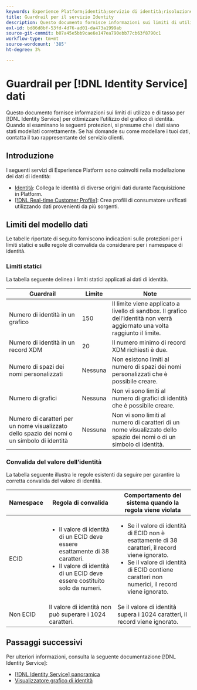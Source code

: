 ```yaml
---
keywords: Experience Platform;identità;servizio di identità;risoluzione dei problemi;protezioni;linee guida;limite;
title: Guardrail per il servizio Identity
description: Questo documento fornisce informazioni sui limiti di utilizzo e di tasso per i dati del servizio Identity per facilitare l’uso ottimale del grafico di identità.
exl-id: bd86d8bf-53fd-4d76-ad01-da473a1999ab
source-git-commit: b07a45e5bb9cae6e147ea790ebb77cb63f8790c1
workflow-type: tm+mt
source-wordcount: '385'
ht-degree: 3%

---
```


# Guardrail per [!DNL Identity Service] dati

Questo documento fornisce informazioni sui limiti di utilizzo e di tasso per [!DNL Identity Service] per ottimizzare l’utilizzo del grafico di identità. Quando si esaminano le seguenti protezioni, si presume che i dati siano stati modellati correttamente. Se hai domande su come modellare i tuoi dati, contatta il tuo rappresentante del servizio clienti.

## Introduzione

I seguenti servizi di Experience Platform sono coinvolti nella modellazione dei dati di identità:

* [Identità](home.md): Collega le identità di diverse origini dati durante l’acquisizione in Platform.
* [[!DNL Real-time Customer Profile]](../profile/home.md): Crea profili di consumatore unificati utilizzando dati provenienti da più sorgenti.

## Limiti del modello dati

Le tabelle riportate di seguito forniscono indicazioni sulle protezioni per i limiti statici e sulle regole di convalida da considerare per i namespace di identità.

### Limiti statici

La tabella seguente delinea i limiti statici applicati ai dati di identità.

| Guardrail | Limite | Note |
| --- | --- | --- |
| Numero di identità in un grafico | 150 | Il limite viene applicato a livello di sandbox. Il grafico dell’identità non verrà aggiornato una volta raggiunto il limite. |
| Numero di identità in un record XDM | 20 | Il numero minimo di record XDM richiesti è due. |
| Numero di spazi dei nomi personalizzati | Nessuna | Non esistono limiti al numero di spazi dei nomi personalizzati che è possibile creare. |
| Numero di grafici | Nessuna | Non vi sono limiti al numero di grafici di identità che è possibile creare. |
| Numero di caratteri per un nome visualizzato dello spazio dei nomi o un simbolo di identità | Nessuna | Non vi sono limiti al numero di caratteri di un nome visualizzato dello spazio dei nomi o di un simbolo di identità. |

### Convalida del valore dell’identità

La tabella seguente illustra le regole esistenti da seguire per garantire la corretta convalida del valore di identità.

| Namespace | Regola di convalida | Comportamento del sistema quando la regola viene violata |
| --- | --- | --- |
| ECID | <ul><li>Il valore di identità di un ECID deve essere esattamente di 38 caratteri.</li><li>Il valore di identità di un ECID deve essere costituito solo da numeri.</li></ul> | <ul><li>Se il valore di identità di ECID non è esattamente di 38 caratteri, il record viene ignorato.</li><li>Se il valore di identità di ECID contiene caratteri non numerici, il record viene ignorato.</li></ul> |
| Non ECID | Il valore di identità non può superare i 1024 caratteri. | Se il valore di identità supera i 1024 caratteri, il record viene ignorato. |

## Passaggi successivi

Per ulteriori informazioni, consulta la seguente documentazione [!DNL Identity Service]:

* [[!DNL Identity Service] panoramica](home.md)
* [Visualizzatore grafico di identità](ui/identity-graph-viewer.md)
